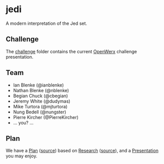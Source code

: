 # jedi

A modern interpretation of the Jed set.

## Challenge

The [challenge](https://github.com/TeamJedi/TeamJedi.github.io/tree/master/challenge) folder contains the current [OpenWerx](http://www.sofwerx.org/event/openwerx_event/) challenge presentation.

## Team

* Ian Blenke (@ianblenke)
* Nathan Blenke (@nblenke)
* Begian Chuck (@cbegian)
* Jeremy White (@dudymas)
* Mike Turtora (@mjturtora)
* Nung Bedell (@nungster)
* Pierre Kircher (@PierreKircher)
* ... you? ...

## Plan

We have a [Plan](https://teamjedi.github.io/Plan.html) ([source](https://github.com/TeamJedi/TeamJedi.github.io/blob/master/_includes/Plan.md)) based on [Research](https://teamjedi.github.io/Research.html) ([source](https://github.com/TeamJedi/TeamJedi.github.io/blob/master/_includes/Research.md)), and a [Presentation](https://teamjedi.github.io/Presentation.html) you may enjoy.


